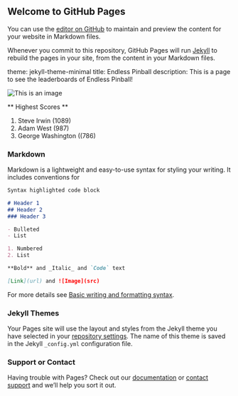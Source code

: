 ## Welcome to GitHub Pages

You can use the [editor on GitHub](https://github.com/triscuitcircuit/endlesspinball-website/edit/gh-pages/index.md) to maintain and preview the content for your website in Markdown files.

Whenever you commit to this repository, GitHub Pages will run [Jekyll](https://jekyllrb.com/) to rebuild the pages in your site, from the content in your Markdown files.

theme: jekyll-theme-minimal
title: Endless Pinball
description: This is a page to see the leaderboards of Endless Pinball!

![This is an image](https://cdn.discordapp.com/attachments/946512341716066327/968897446300250112/Untitled_Artwork_6.png)

** Highest Scores **

1. Steve Irwin (1089)
2. Adam West (987)
3. George Washington ((786)

### Markdown

Markdown is a lightweight and easy-to-use syntax for styling your writing. It includes conventions for

```markdown
Syntax highlighted code block

# Header 1
## Header 2
### Header 3

- Bulleted
- List

1. Numbered
2. List

**Bold** and _Italic_ and `Code` text

[Link](url) and ![Image](src)
```

For more details see [Basic writing and formatting syntax](https://docs.github.com/en/github/writing-on-github/getting-started-with-writing-and-formatting-on-github/basic-writing-and-formatting-syntax).

### Jekyll Themes

Your Pages site will use the layout and styles from the Jekyll theme you have selected in your [repository settings](https://github.com/triscuitcircuit/endlesspinball-website/settings/pages). The name of this theme is saved in the Jekyll `_config.yml` configuration file.

### Support or Contact

Having trouble with Pages? Check out our [documentation](https://docs.github.com/categories/github-pages-basics/) or [contact support](https://support.github.com/contact) and we’ll help you sort it out.
